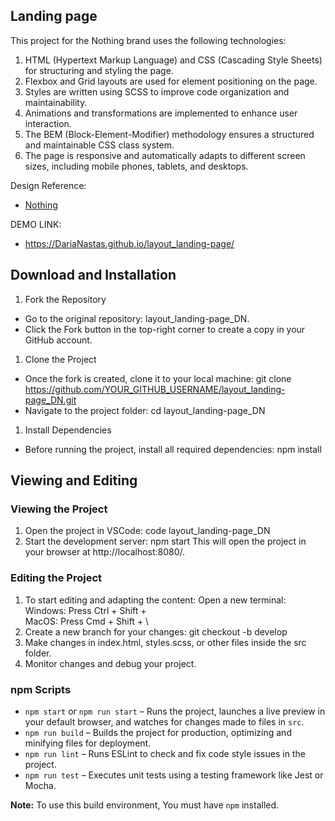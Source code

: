 ## Landing page

This project for the Nothing brand uses the following technologies:

1. HTML (Hypertext Markup Language) and CSS (Cascading Style Sheets) for structuring and styling the page.
1. Flexbox and Grid layouts are used for element positioning on the page.
1. Styles are written using SCSS to improve code organization and maintainability.
1. Animations and transformations are implemented to enhance user interaction.
1. The BEM (Block-Element-Modifier) methodology ensures a structured and maintainable CSS class system.
1. The page is responsive and automatically adapts to different screen sizes, including mobile phones, tablets, and desktops.

Design Reference:
- [Nothing](https://www.figma.com/file/DtkQmQ797hk0nI4KfMi2Uq/BOSE-New-Version?type=design&node-id=6802-139&t=L7eKz5YKLN0m5WxR-0)

DEMO LINK:
- https://DariaNastas.github.io/layout_landing-page/

## Download and Installation
1. Fork the Repository
- Go to the original repository: layout_landing-page_DN.
- Click the Fork button in the top-right corner to create a copy in your GitHub account.
1. Clone the Project
- Once the fork is created, clone it to your local machine:
git clone https://github.com/YOUR_GITHUB_USERNAME/layout_landing-page_DN.git
- Navigate to the project folder:
cd layout_landing-page_DN
1. Install Dependencies
- Before running the project, install all required dependencies:
npm install

## Viewing and Editing
### Viewing the Project
1. Open the project in VSCode:
code layout_landing-page_DN
1. Start the development server:
npm start
This will open the project in your browser at http://localhost:8080/.

### Editing the Project
1. To start editing and adapting the content:
Open a new terminal:
Windows: Press Ctrl + Shift + \
MacOS: Press Cmd + Shift + \
1. Create a new branch for your changes:
git checkout -b develop
1. Make changes in index.html, styles.scss, or other files inside the src folder.
1. Monitor changes and debug your project.
 
### npm Scripts  
- `npm start` or `npm run start` – Runs the project, launches a live preview in your default browser, and watches for changes made to files in `src`.  
- `npm run build` – Builds the project for production, optimizing and minifying files for deployment.  
- `npm run lint` – Runs ESLint to check and fix code style issues in the project.  
- `npm run test` – Executes unit tests using a testing framework like Jest or Mocha.  

**Note:** To use this build environment, You must have `npm` installed.  
